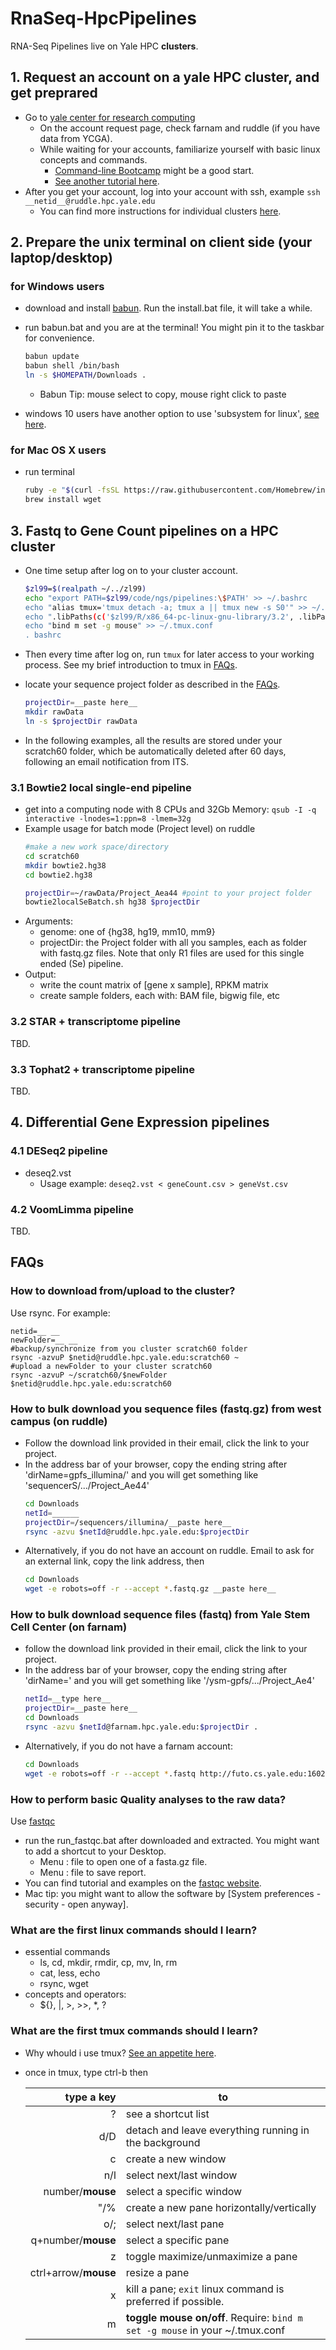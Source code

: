 # RnaSeq-HpcPipelines
RNA-Seq Pipelines live on Yale HPC **clusters**.
## 1. Request an account on a yale HPC cluster, and get preprared
- Go to [yale center for research computing](http://research.computing.yale.edu/support/hpc/getting-started)
  - On the account request page, check farnam and ruddle (if you have data from YCGA).
  - While waiting for your accounts, familiarize yourself with basic linux concepts and commands. 
    - [Command-line Bootcamp](http://rik.smith-unna.com/command_line_bootcamp) might be a good start.
    - [See another tutorial here](http://www.ee.surrey.ac.uk/Teaching/Unix/index.html).
- After you get your account, log into your account with ssh, example `ssh __netid__@ruddle.hpc.yale.edu`
  - You can find more instructions for individual clusters [here](http://research.computing.yale.edu/support/hpc/clusters).

## 2. Prepare the unix terminal on client side (your laptop/desktop)
### for Windows users
- download and install [babun](http://babun.github.io/).  Run the install.bat file, it will take a while.
- run babun.bat and you are at the terminal!  You might pin it to the taskbar for convenience.
    ```sh
    babun update
    babun shell /bin/bash
    ln -s $HOMEPATH/Downloads .
    ```
  - Babun Tip: mouse select to copy, mouse right click to paste

- windows 10 users have another option to use 'subsystem for linux', [see here](https://www.howtogeek.com/249966/how-to-install-and-use-the-linux-bash-shell-on-windows-10/).

### for Mac OS X users
- run terminal
    ```sh
    ruby -e "$(curl -fsSL https://raw.githubusercontent.com/Homebrew/install/master/install)"
    brew install wget
    ```

## 3. Fastq to Gene Count pipelines on a HPC cluster
- One time setup after log on to your cluster account.
    ```sh
    $zl99=$(realpath ~/../zl99)
    echo "export PATH=$zl99/code/ngs/pipelines:\$PATH' >> ~/.bashrc
    echo "alias tmux='tmux detach -a; tmux a || tmux new -s S0'" >> ~/.bashrc
    echo ".libPaths(c('$zl99/R/x86_64-pc-linux-gnu-library/3.2', .libPaths()))" >> ~/.Rprofile
    echo "bind m set -g mouse" >> ~/.tmux.conf
    . bashrc
    ```
- Then every time after log on, run `tmux` for later access to your working process. See my brief introduction to tmux in [FAQs](#faqs).

- locate your sequence project folder as described in the [FAQs](#faqs).
    ```sh
    projectDir=__paste here__
    mkdir rawData
    ln -s $projectDir rawData
    ```
- In the following examples, all the results are stored under your scratch60 folder, which be automatically deleted after 60 days, following an email notification from ITS.

### 3.1 Bowtie2 local single-end pipeline
- get into a computing node with 8 CPUs and 32Gb Memory:
`qsub -I -q interactive -lnodes=1:ppn=8 -lmem=32g`
- Example usage for batch mode (Project level) on ruddle
    ```sh
    #make a new work space/directory
    cd scratch60
    mkdir bowtie2.hg38
    cd bowtie2.hg38

    projectDir=~/rawData/Project_Aea44 #point to your project folder
    bowtie2localSeBatch.sh hg38 $projectDir
    ```
- Arguments:
  * genome: one of {hg38, hg19, mm10, mm9}
  * projectDir: the Project folder with all you samples, each as folder with fastq.gz files.  Note that only R1 files are used for this single ended (Se) pipeline.
- Output:
  * write the count matrix of [gene x sample], RPKM matrix
  * create sample folders, each with: BAM file, bigwig file, etc
  
### 3.2 STAR + transcriptome pipeline
TBD.

### 3.3 Tophat2 + transcriptome pipeline
TBD.

## 4. Differential Gene Expression pipelines
### 4.1 DESeq2 pipeline
- deseq2.vst
  - Usage example: `deseq2.vst < geneCount.csv > geneVst.csv`
### 4.2 VoomLimma pipeline
TBD.


## FAQs
### How to download from/upload to the cluster?
Use rsync. For example:
```
netid=__ __
newFolder=__ __
#backup/synchronize from you cluster scratch60 folder
rsync -azvuP $netid@ruddle.hpc.yale.edu:scratch60 ~
#upload a newFolder to your cluster scratch60
rsync -azvuP ~/scratch60/$newFolder $netid@ruddle.hpc.yale.edu:scratch60
```

### How to bulk download you sequence files (fastq.gz) from west campus (on ruddle)
- Follow the download link provided in their email, click the link to your project.
- In the address bar of your browser, copy the ending string after 'dirName=gpfs_illumina/' and you will get something like 'sequencerS/.../Project_Ae44' 
    ```sh
    cd Downloads
    netId=______
    projectDir=/sequencers/illumina/__paste here__
    rsync -azvu $netId@ruddle.hpc.yale.edu:$projectDir
    ```
- Alternatively, if you do not have an account on ruddle. Email to ask for an external link, copy the link address, then
    ```sh
    cd Downloads
    wget -e robots=off -r --accept *.fastq.gz __paste here__
    ```

### How to bulk download sequence files (fastq) from Yale Stem Cell Center (on farnam)
- follow the download link provided in their email, click the link to your project.
- In the address bar of your browser, copy the ending string after 'dirName=' and you will get something like 
'/ysm-gpfs/.../Project_Ae4'
    ```sh
    netId=__type here__
    projectDir=__paste here__
    cd Downloads
    rsync -azvu $netId@farnam.hpc.yale.edu:$projectDir .
    ```
- Alternatively, if you do not have a farnam account:
    ```sh
    cd Downloads
    wget -e robots=off -r --accept *.fastq http://futo.cs.yale.edu:16023/__paste here__
    ```
### How to perform basic Quality analyses to the raw data?
Use [fastqc](https://www.bioinformatics.babraham.ac.uk/projects/fastqc/)
- run the run_fastqc.bat after downloaded and extracted. You might want to add a shortcut to your Desktop.
  - Menu : file to open one of a fasta.gz file.
  - Menu : file to save report.
- You can find tutorial and examples on the [fastqc website](https://www.bioinformatics.babraham.ac.uk/projects/fastqc/).
- Mac tip: you might want to allow the software by [System preferences - security - open anyway].

### What are the first linux commands should I learn?
- essential commands
  - ls, cd, mkdir, rmdir, cp, mv, ln, rm
  - cat, less, echo
  - rsync, wget
- concepts and operators:
  - ${}, |, >, >>, \*, ?

### What are the first tmux commands should I learn?
- Why whould i use tmux?
[See an appetite here](https://www.ocf.berkeley.edu/~ckuehl/tmux/).
- once in tmux, type ctrl-b then

    |type a key  |to |
    |----:|-----|
    |?              |see a shortcut list |
    |d/D            |detach and leave everything running in the background |
    |c              |create a new window |
    |n/l     |select next/last window |
    |number/__mouse__ |select a specific window<br> |
    |"/%            |create a new pane horizontally/vertically |
    |o/;   |select next/last pane |
    |q+number/__mouse__   |select a specific pane <br> |
    |z  | toggle maximize/unmaximize a pane |
    |ctrl+arrow/__mouse__  |resize a pane |
    |x              |kill a pane; `exit` linux command is preferred if possible.|
    |m              |__toggle mouse on/off__. Require: `bind m set -g mouse` in your ~/.tmux.conf|

